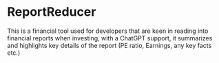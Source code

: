 # ReportReducer
This is a financial tool used for developers that are keen in reading into financial reports when investing, with a ChatGPT support, it summarizes and highlights key details of the report (PE ratio, Earnings, any key facts etc.)
